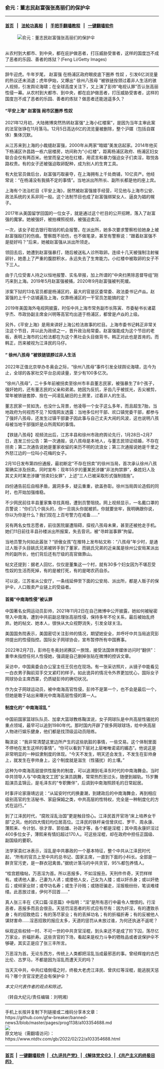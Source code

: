 ### 俞元：董志民赵富强张高丽们的保护伞
------------------------

#### [首页](https://github.com/gfw-breaker/banned-news3/blob/master/README.md) &nbsp;&nbsp;|&nbsp;&nbsp; [法轮功真相](https://github.com/begood0513/basic/blob/master/README.md)  &nbsp;&nbsp;|&nbsp;&nbsp; [手把手翻墙教程](https://github.com/gfw-breaker/guides/wiki)  &nbsp;&nbsp;|&nbsp;&nbsp; [一键翻墙软件](https://github.com/gfw-breaker/nogfw/blob/master/README.md)  



<div><div class="featured_image">
 <figure>
  <img alt="俞元：董志民赵富强张高丽们的保护伞" src="https://i.ntdtv.com/assets/uploads/2022/02/id13595912-c3618059d5321027fe22571d7c82bc19@1200x1200-.jpeg"/>
 </figure><br/>
 <span class="caption">
  从农村到大都市、到中央，都在庇护做恶者，打压威胁受害者，这样的国度岂不成了恶者的乐园、善者的炼狱？(Feng Li/Getty Images)
 </span>
</div>
</div><hr/>


<div><div class="post_content" itemprop="articleBody">
 <p>
  辞牛迎虎。牛年岁尾，
  <ok href="https://www.ntdtv.com/gb/赵富强.htm">
   赵富强
  </ok>
  在杨浦区政府眼皮底下圈养
  <ok href="https://www.ntdtv.com/gb/性奴.htm">
   性奴
  </ok>
  ，引发6亿浏览量的热议还未消退；虎年伊始，又爆出“
  <ok href="https://www.ntdtv.com/gb/徐州八孩母.htm">
   徐州八孩母
  </ok>
  ”被铁链拴颈过着非人生活的骇人视频，引发舆论海啸；在全球高度关注下，又上演了彭帅“电视认罪”否认张高丽性侵一幕。从农村到大都市、到中央，都在庇护做恶者，打压威胁受害者，这样的国度岂不成了恶者的乐园、善者的炼狱？做恶者还能逍遥多久？
 </p>
 <h4>
  “平安上海”
  <ok href="https://www.ntdtv.com/gb/赵富强.htm">
   赵富强
  </ok>
  闹市区圈养
  <ok href="https://www.ntdtv.com/gb/性奴.htm">
   性奴
  </ok>
 </h4>
 <p>
  2021年12月初，大陆微博突然热转赵富强“上海小红楼案”，是因为当年主审此案的法官张铮在11月落马。12月5日高达6亿的流览量被删除，整个沪媒（包括自媒体）集体沉默。
 </p>
 <p>
  从江苏来到上海的小裁缝赵富强，2000年从两家“暗娼”美发店起家。2014年他买下杨浦区许昌路一栋六层楼房，坊间称为“小红楼”，距离杨浦区政府、杨浦区妇女联合会仅有两百米。他堂而皇之地在红楼，用谎言和暴力强迫女子们卖淫，取悦各路权贵。有的女子还被强迫取卵配种，成为别人的生育工具。
 </p>
 <p>
  有大批官员做后台，赵富强巧取豪夺，在上海拥有上千处商铺，10亿资产。他经常说：“在杨浦没有我搞不定的事情”。当地派出所所长、副所长都是他的座上宾。
 </p>
 <p>
  上海有个法治栏目《平安上海》，居然被赵富强接手经营，可见他与上海市公安、政法系统的关系非同一般。这个法制节目也成了赵富强绑架女人、逼良为娼的幌子。
 </p>
 <p>
  2017年从美国留学回国的一位女子，就是通过这个栏目的公开招聘，落入了赵富强的魔掌。她被强奸，被拍裸照视频，被强迫卖淫。
 </p>
 <p>
  一次，该女子趁去银行取钱的机会报警。在派出所，她多次要求警察检验她身上被赵富强殴打的伤痕。警察既不验伤，也不做笔录，甚至有警察说：“跟着赵富强不是挺好吗？”后来，她被赵富强从派出所领走。
 </p>
 <p>
  领回去后，她遭到赵富强暴打，随后被送私人诊所取卵。连续十几天被强制注射催卵针，她患上了严重的腹腔积水，永远失去了生育能力。小红楼中被取卵的女子不下三人。
 </p>
 <p>
  由于几位受害人持之以恒地报警、实名举报，加上所谓的“中央扫黑除恶督导组”刚巧来到上海。2019年5月赵富强被捕，2020年9月赵富强被判死缓。
 </p>
 <p>
  涉案下狱的13名官员都是杨浦区的，最大的官是区委常委、政法委书记卢焱。赵富强的上千个店铺遍及上海，仅靠杨浦区的一干官员怎能搞的定？
 </p>
 <p>
  2019年美国海外电视网披露，时任中共上海市常务副市长陈寅、市委秘书长诸葛宇杰、市政协副主席金兴明等高官均出道于杨浦区，都曾是卢焱的上级。
 </p>
 <p>
  另外，《平安上海》是用来讲好上海公检法故事的栏目。上海市委书记韩正非常关注这个节目，并以此为政绩之一，晋升政治局常委。赵富强能成为这个节目的老板，表明上海市的公检法都在为这个黑社会头目做背书，韩正对此也是首肯的。而韩正，历来被视为江泽民的马仔。
 </p>
 <h4>
  “
  <ok href="https://www.ntdtv.com/gb/徐州八孩母.htm">
   徐州八孩母
  </ok>
  ”被铁链锁脖过非人生活
 </h4>
 <p>
  2022年正值北京举办冬奥会之际，“徐州八孩母”事件引发全球舆论海啸，迄今为止，全球的各家社交平台总阅读量，至少有100多亿次。
 </p>
 <p>
  “徐州八孩母”，二十多年前被拐卖至徐州市丰县董志民家，被强暴生了8个孩子，强奸她的，还有董志民的父亲和弟弟。她因为反抗，牙齿几乎被拔光，舌尖被剪，常年被铁链套脖、拴在一间凌乱破旧的土房里，过着非人的生活。
 </p>
 <p>
  董志民家一贫如洗，也没什么背景，他凌辱一个女子这么多年，而且超生7胎，当地政府为何视而不见？知情网友透露：当地多位村干部、欢口镇党委干部，都参与了强奸八孩母，还发生过镇干部妻子因此事与自己丈夫大闹的风波，这也说明八孩母被当地干部强奸是众所周知的事情。
 </p>
 <p>
  【铁链八孩母】视频流出后，江苏丰县和徐州市政府舆论先行，1月28日~2月7日，连发三份公告：第一次通报，说八孩母是本地人，与董志民领证结婚，不存在拐卖；第二次通告说她是董家收留的来历不明的流浪女；第三次通报说她是千里之外怒江边的一位叫小花梅的女子。
 </p>
 <p>
  2月10日发布第四份通报，最初断定“不存在拐卖”的徐州当局，首次承认徐州八孩案确实涉及拐卖。同时宣布：现年55岁的董某民涉嫌“非法拘禁罪”，桑姓妇人及其丈夫时某忠涉嫌“拐卖妇女罪”，上述“三人已被采取形式强制措施”。
 </p>
 <p>
  四份通告前后自相矛盾，漏洞多多，疑云重重，欲盖弥彰。徐州当局舆论造假的同时，也开始加强维稳。
 </p>
 <p>
  不少网民前往丰县董家集寻找真相，遭到员警阻挠。网上视频显示，一名戴口罩的员警说：“你们几个挑头的，你一旦挑头你就被抓，你就要坐牢，我明确跟你说，你以为你是什么？我们现在上百号警力在戒备……”
 </p>
 <p>
  另有两名女性志愿者，前往医院屡遭阻碍，探视八孩母未果，甚至还被抢走手机。她们11日前往丰县孙楼派出所报案，失去音讯，被“寻衅滋事罪”拘留。
 </p>
 <p>
  当地员警为何如此嚣张？“骄傲女孩”在推特上发布帖文称：“八孩母”年少时，是通过人贩子头目姚氏兄弟被转手到了董家，而姚氏兄弟的近亲属是徐州公安局某派出所的副所长，他们背后还有厅级的高官做靠山。
 </p>
 <p>
  帖文还提到：据老人回忆，仅仅是董集这一个村，就有30多个妇女因为不堪忍受性奴的生活而死掉，有的是被打死，有的是喝农药自杀。
 </p>
 <p>
  可以说，江苏省从公安厅，一条线延伸至下面的公安局、派出所，都是人贩子的保护伞，人口贩卖产业链上的受益者。
 </p>
 <h4>
  首揭“中南海性侵”被认罪
 </h4>
 <p>
  中国著名女网运动员彭帅，2021年11月2日在自己微博中公开披露，她如何被秘密带入中南海，遭到中共前副总理张高丽性侵，保持多年不伦关系，最后被始乱终弃。她的帖文、她本人，很快从大众视野消失，引发全球关注。
 </p>
 <p>
  美国国务院表示，美国密切关注彭帅的情况，期望她安全，并呼吁中共当局追究彭帅提出的性侵指控。国际女子网球协会，宣布暂停所有中国赛事。
 </p>
 <p>
  2022年2月7日，彭帅在冬奥封闭赛区一旅馆，接受法国体育媒体访问时“翻供”：重申未指控任何人性侵她，强调是自己删掉张贴在微博的控诉文章。
 </p>
 <p>
  采访中，中国奥委会办公室主任王侃也在现场。有一张采访照片，从镜子中能看见一白衣男子胸前双手交叉紧盯的样子。如此诡异的情况令外界更加忧心，国际女子网球协会主席西蒙，仍质疑彭帅的确切状况。
 </p>
 <p>
  作为女子网球运动员，被中南海高官性侵，彭帅不是第一个，也不会是最后一个，但她是敢于站出来曝光中南海高层性侵的第一人。
 </p>
 <h4>
  制度化的“
  <ok href="https://www.ntdtv.com/gb/中南海淫乱.htm">
   中南海淫乱
  </ok>
  ”
 </h4>
 <p>
  中国前国家篮球队队员、加拿大篮球教练鞠滨说，女子网球队是中共高层性骚扰的重点领域，最早可以追到1980年代。那时国内开辟了很多网球球场，给中央高层人物进行娱乐健身，他们都是找顶级运动员陪练。
 </p>
 <p>
  鞠滨说：“我非常清楚这里边所产生的这些肮脏的事情，一些交易。这个体制里面不停地在发生这样的事情”，“你可以看到下层对上层唯唯诺诺的媚态”。他说这是非常明显的一种奴隶制度的体现。“今天不发生，明天还会发生，不发生在彭帅身上，就发生在李帅身上，这个制度就是滋生（性骚扰）的土壤。”
 </p>
 <p>
  这种为中南海高层提供性服务的制度，可以追溯到毛泽东时代的中南海舞会。当时中共领导人与“中南海文工团”女演员跳舞，常常热烈至过头，随便到越轨。15岁舞蹈演员孟锦云，是毛泽东的“专职舞伴”，后调到中南海照顾毛的日常起居。
 </p>
 <p>
  时事评论家唐靖远说：“从延安时代的换妻潮，到建政后的中南海舞会，再到相应级别高官的生活秘书、家庭保姆之类，中共高层的性特权，完全是一种制度化的方式在运行。”
 </p>
 <p>
  到了江泽民时代，“腐败淫乱治国”更是触目惊心。江泽民首开官场“床上培养女干部”之风，他的四大情妇均位居高位。江泽民的铁杆亲信曾庆红、罗干、周永康、薄熙来、令计划、徐才厚、郭伯雄、孙政才等，各个都是淫棍；其中周永康奸淫过400多位女子，薄熙来有情妇超过170人。可这些淫棍，却在政府中担任正国级、副国级的要职。
 </p>
 <p>
  法学家袁红冰表示，淫乱是中共暴政的一个基本特征，整个中共从江泽民时代起，“所有的官员上至中共的总书记、国家主席，一直到下面的小科长。全部是一群贪官污吏，是一群衣冠禽兽。”据统计落马的中共贪官，95%都包养情人。
 </p>
 <p>
  “桂宫题楹帖，万恶淫为首。所以恶报多，不如淫报丑。天刑件件奇，天罚样样有。或诱他人妻，己妻为人诱；或搂他人女，己女为人搂；或以奸杀身；或以奸绝后；或倾家业财；或夺功名寿；或生子孙贱；或随诳骗走，淫报极纷纷，笔谈难缕缕。此恶放过谁，伊何不回首……”
 </p>
 <p>
  真人张三丰在《天口篇·淫恶篇》中指明：“淫”是所有恶行中最令人憎恨的。行淫恶者，恶报多而且会很丑。天惩罚淫恶者的形式应有尽有：因为奸淫，有的遭致杀身；有的招致绝后；有的荡尽家业；有的丢掉功名；有的折福折寿；有的反被他人谋财害命……淫恶招致的报应太多，天道的惩罚从未放过谁，为何还执迷不返呢？
 </p>
 <p>
  纵观这些权倾一时、不可一世的中共贪官淫棍，到头来还不是成了阶下囚，荡尽亿万家业，折福折寿。这些贪官的下场，看起来是权力斗争的牺牲品或者说保护伞不够硬，其实正是应了张三丰所言。
 </p>
 <p>
  万恶淫为首。无论东西方，传统上人类都把淫乱当成最邪恶的事。曾经辉煌的古巴比伦、古罗马，不都是因为淫乱而遭天灭的吗？
 </p>
 <p>
  当天灭中共，中共红墙倒塌之时，终极大老虎江泽民、曾庆红等淫棍，能逃脱天惩吗？哪个贪官淫吏还会有保护伞？
 </p>
 <p>
  <em>
   本文只代表作者的观点和陈述。
  </em>
 </p>
 <p>
  （转自大纪元/责任编辑：刘明湘）
 </p>
 <div class="single_ad">
 </div>
</div>
</div>
<hr/>
手机上长按并复制下列链接或二维码分享本文章：<br/>
https://github.com/gfw-breaker/banned-news3/blob/master/pages/prog1138/a103354688.md <br/>
<a href='https://github.com/gfw-breaker/banned-news3/blob/master/pages/prog1138/a103354688.md'><img src='https://github.com/gfw-breaker/banned-news3/blob/master/pages/prog1138/a103354688.md.png'/></a> <br/>
原文地址（需翻墙访问）：https://www.ntdtv.com/gb/2022/02/22/a103354688.html


------------------------
#### [首页](https://github.com/gfw-breaker/banned-news3/blob/master/README.md) &nbsp;|&nbsp; [一键翻墙软件](https://github.com/gfw-breaker/nogfw/blob/master/README.md) &nbsp;| [《九评共产党》](https://github.com/gfw-breaker/9ping.md/blob/master/README.md#九评之一评共产党是什么) | [《解体党文化》](https://github.com/gfw-breaker/jtdwh.md/blob/master/README.md) | [《共产主义的终极目的》](https://github.com/gfw-breaker/gczydzjmd.md/blob/master/README.md)


<img src='http://gfw-breaker.win/banned-news3/pages/prog1138/a103354688.md' width='0px' height='0px'/>